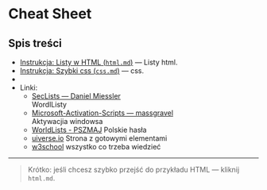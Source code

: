 # Cheat Sheet 

## Spis treści
- [Instrukcja: Listy w HTML (`html.md`)](html.md) — Listy html.
- [Instrukcja: Szybki css (`css.md`)](css.md) — css.
- 
- Linki:
  - [SecLists — Daniel Miessler](https://github.com/danielmiessler/SecLists)  
    WordlListy
  - [Microsoft-Activation-Scripts — massgravel](https://github.com/massgravel/Microsoft-Activation-Scripts)  
    Aktywacjia windowsa
  - [WorldLists - PSZMAJ](https://github.com/PSZMAJ/WORDLISTS)
     Polskie hasła
  - [uiverse.io](https://uiverse.io)
    Strona z gotowymi elementami
  - [w3school](https://www.w3schools.com)
    wszystko co trzeba wiedzieć
  
---

> Krótko: jeśli chcesz szybko przejść do przykładu HTML — kliknij `html.md`.  
